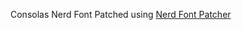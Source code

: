 Consolas Nerd Font Patched using [Nerd Font Patcher](https://github.com/ryanoasis/nerd-fonts/tree/master#font-patcher)
